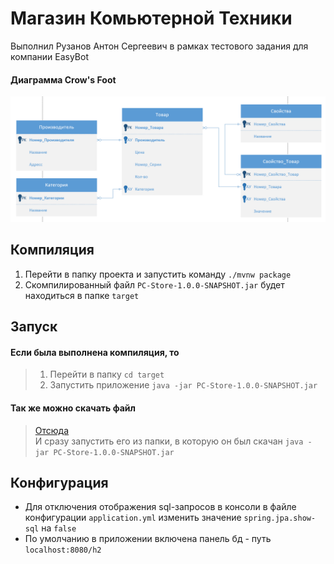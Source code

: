 # Магазин Комьютерной Техники

Выполнил Рузанов Антон Сергеевич в рамках тестового задания для компании EasyBot

#### Диаграмма Crow's Foot
![Диаграмма](crows_foot.png)

## Компиляция
1. Перейти в папку проекта и запустить команду ``./mvnw package``
2. Скомпилированный файл ``PC-Store-1.0.0-SNAPSHOT.jar`` будет находиться в папке ``target``

## Запуск
#### Если была выполнена компиляция, то
> 1. Перейти в папку ``cd target``
> 2. Запустить приложение ``java -jar PC-Store-1.0.0-SNAPSHOT.jar``
#### Так же можно скачать файл
> [Отсюда](https://github.com/AaronR92/PC-Store/releases)   
> И сразу запустить его из папки, в которую он был скачан ``java -jar PC-Store-1.0.0-SNAPSHOT.jar``

## Конфигурация
* Для отключения отображения sql-запросов в консоли 
в файле конфигурации ``application.yml`` изменить значение ``spring.jpa.show-sql`` на ``false``
* По умолчанию в приложении включена панель бд - путь ``localhost:8080/h2``
